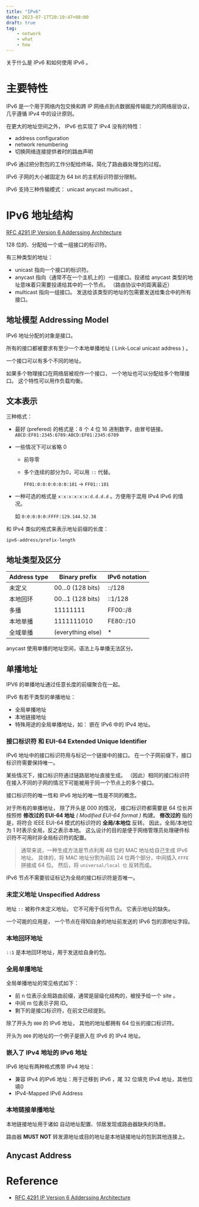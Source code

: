 ```yaml
---
title: "IPv6"
date: 2023-07-17T20:19:47+08:00
draft: true
tag:
    - network
    - what
    - how
---
```


关于什么是 IPv6 和如何使用 IPv6 。

<!--more-->

# 主要特性

IPv6 是一个用于网络内包交换和跨 IP 网络点到点数据报传输能力的网络层协议，
几乎遵循 IPv4 中的设计原则。

在更大的地址空间之外，
IPv6 也实现了 IPv4 没有的特性：

- address configuration
- network renumbering
- 切换网络连接提供者时的路由声明

IPv6 通过把分割包的工作分配给终端，简化了路由器处理包的过程。

IPv6 子网的大小被固定为 64 bit 的主机标识符部分限制。

IPv6 支持三种传输模式： unicast anycast multicast 。

# IPv6 地址结构

[RFC 4291 IP Version 6 Adderssing Architecture](https://datatracker.ietf.org/doc/html/rfc4291)

128 位的、分配给一个或一组接口的标识符。

有三种类型的地址：

- unicast 指向一个接口的标识符。
- anycast 指向（通常不在一个主机上的）一组接口。投递给 anycast 类型的地址意味着只需要投递给其中的一个节点。 （路由协议中的距离最近）
- multicast 指向一组接口。 发送给该类型的地址的包需要发送给集合中的所有接口。

## 地址模型 Addressing Model

IPv6 地址分配的对象是接口。

所有的接口都被要求有至少一个本地单播地址 ( Link-Local unicast address ) 。

一个接口可以有多个不同的地址。

如果多个物理接口在网络层被视作一个接口，
一个地址也可以分配给多个物理接口。
这个特性可以用作负载均衡。

## 文本表示

三种格式：

- 最好 (prefered) 的格式是：8 个 4 位 16 进制数字，由冒号链接。 `ABCD:EF01:2345:6789:ABCD:EF01:2345:6789`
- 一些情况下可以省略 0
    - 前导零
    - 多个连续的部分为0，可以用 `::` 代替。 

        `FF01:0:0:0:0:0:0:101` -> `FF01::101`
- 一种可选的格式是 `x:x:x:x:x:x:d.d.d.d` 。方便用于混用 IPv4 IPv6 的情况。

    如 `0:0:0:0:0:FFFF:129.144.52.38`

和 IPv4 类似的格式来表示地址前缀的长度：

`ipv6-address/prefix-length`

## 地址类型及区分

| Address type        | Binary prefix       | IPv6 notation |
| ------------        | -------------       | ------------- |
| 未定义              | 00...0  (128 bits)  | ::/128        |
| 本地回环            | 00...1  (128 bits)  | ::1/128       |
| 多播                | 11111111            | FF00::/8      |
| 本地单播            | 1111111010          | FE80::/10     |
| 全域单播            | (everything else)   | *             |

anycast 使用单播的地址空间，语法上与单播无法区分。

## 单播地址

IPV6 的单播地址通过任意长度的前缀聚合在一起。

IPv6 有若干类型的单播地址：

- 全局单播地址
- 本地链接地址
- 特殊用途的全局单播地址，如： 嵌在 IPv6 中的 IPv4 地址。

### 接口标识符 和 EUI-64 Extended Unique Identifier

IPv6 地址中的接口标识符用与标记一个链接中的接口。
在一个子网前缀下，接口标识符需要保持唯一。

某些情况下，接口标识符通过链路层地址直接生成。
（因此）相同的接口标识符在接入不同的子网的情况下可能被用于同一个节点上的多个接口。

接口标识符的唯一性和 IPv6 地址的唯一性是不同的概念。

对于所有的单播地址，
除了开头是 000 的情况，
接口标识符都需要是 64 位长并按照修 **修改过的 EUI-64 地址** *( Modified EUI-64 format )* 构建。
**修改过的** 指的是，将符合 IEEE EUI-64 模式的标识符的 **全局/本地位** 反转。
因此，全局/本地位为 1 时表示全局，反之表示本地。
这么设计的目的是便于网络管理员处理硬件标识符不可用时非全局标识符的配置。

> 通常来说，一种生成方法是节点利用 48 位的 MAC 地址给自己生成 IPv6 地址。
> 具体的，将 MAC 地址分割为前后 24 位两个部分，中间插入 `FFFE` 拼接成 64 位。
> 然后，将 `universal/local 位` 反转而成。

IPv6 节点不需要验证标记为全局的接口标识符是否唯一。

### 未定义地址 Unspecified Address

地址 `::` 被称作未定义地址。
它不可用于任何节点。
它表示地址的缺失。

一个可能的应用是，
一个节点在得知自身的地址前发送的 IPv6 包的源地址字段。

### 本地回环地址

`::1` 是本地回环地址，用于发送给自身的包。

### 全局单播地址

全局单播地址的常见格式如下：

- 前 n 位表示全局路由前缀，通常是层级化结构的，被授予给一个 site 。
- 中间 m 位表示子网 ID。
- 剩下的是接口标识符，在前文已经提到。

除了开头为 `000` 的 IPv6 地址，
其他的地址都拥有 64 位长的接口标识符。

开头为 `000` 的地址的一个例子是嵌入在 IPv6 的 IPv4 地址。

### 嵌入了 IPv4 地址的 IPv6 地址

IPv6 地址有两种格式携带 IPv4 地址：

- 兼容 IPv4 的IPv6 地址：用于迁移到 IPv6 ，尾 32 位填充 IPv4 地址，其他位填0
- IPv4-Mapped IPv6 Address

### 本地链接单播地址

本地链接地址用于诸如
自动地址配置、邻居发现或路由器缺失的场景。

路由器 **MUST NOT** 转发源地址或目的地址是本地链接地址的包到其他连接上。

## Anycast Address

# Reference

- [RFC 4291 IP Version 6 Adderssing Architecture](https://datatracker.ietf.org/doc/html/rfc4291)
